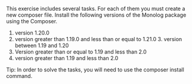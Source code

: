 This exercise includes several tasks. For each of them you must create a new composer file.
Install the following versions of the Monolog package using the Composer.

1. version 1.20.0
2. version greater than 1.19.0 and less than or equal to 1.21.0 3. version between 1.19 and 1.20
4. Version greater than or equal to 1.19 and less than 2.0
5. version greater than 1.19 and less than 2.0

Tip: In order to solve the tasks, you will need to use the composer install command.
